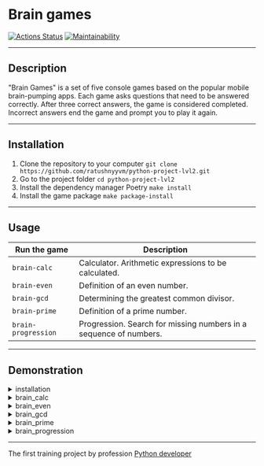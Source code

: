 # Brain games

[![Actions Status](https://github.com/ratushnyyvm/python-project-lvl1/workflows/hexlet-check/badge.svg)](https://github.com/ratushnyyvm/python-project-lvl1/actions)
[![Maintainability](https://api.codeclimate.com/v1/badges/0b9b52f59c4b42e900d3/maintainability)](https://codeclimate.com/github/ratushnyyvm/python-project-lvl1/maintainability)

---

## Description
"Brain Games" is a set of five console games based on the popular mobile brain-pumping apps. Each game asks questions that need to be answered correctly. After three correct answers, the game is considered completed. Incorrect answers end the game and prompt you to play it again.

---

## Installation

1. Clone the repository to your computer `git clone https://github.com/ratushnyyvm/python-project-lvl2.git`
2. Go to the project folder `cd python-project-lvl2`
3. Install the dependency manager Poetry `make install`
4. Install the game package `make package-install`

---

## Usage

| Run the game        | Description                                                       |
|---------------------|-------------------------------------------------------------------|
| `brain-calc`        | Calculator. Arithmetic expressions to be calculated.              |
| `brain-even`        | Definition of an even number.                                     |
| `brain-gcd`         | Determining the greatest common divisor.                          |
| `brain-prime`       | Definition of a prime number.                                     |
| `brain-progression` | Progression. Search for missing numbers in a sequence of numbers. |

---

## Demonstration

<details>
  <summary>installation</summary>
    
  [![asciicast](https://asciinema.org/a/iXe6qBsfULEBR7qo6fAsSdVHo.svg)](https://asciinema.org/a/iXe6qBsfULEBR7qo6fAsSdVHo)
</details>

<details>
  <summary>brain_calc</summary>
    
  ### win
  [![asciicast](https://asciinema.org/a/afy2sguMnRBjRoRlyqCtNvX0i.svg)](https://asciinema.org/a/afy2sguMnRBjRoRlyqCtNvX0i)

  ### loss
  [![asciicast](https://asciinema.org/a/cQ4H28iDB7QmW0gLMZAiKxZFE.svg)](https://asciinema.org/a/cQ4H28iDB7QmW0gLMZAiKxZFE)
</details>

<details>
  <summary>brain_even</summary>
    
  ### win
  [![asciicast](https://asciinema.org/a/Pi463y4vW3Wywd3kHQF715uPr.svg)](https://asciinema.org/a/Pi463y4vW3Wywd3kHQF715uPr)

  ### loss
  [![asciicast](https://asciinema.org/a/bwTeK1GzdHR1vimJ0zrCwRd3K.svg)](https://asciinema.org/a/bwTeK1GzdHR1vimJ0zrCwRd3K)
</details>

<details>
  <summary>brain_gcd</summary>
    
  ### win
  [![asciicast](https://asciinema.org/a/WI7a3Jmkh0JMpaCRHXrtVFtCM.svg)](https://asciinema.org/a/WI7a3Jmkh0JMpaCRHXrtVFtCM)

  ### loss
  [![asciicast](https://asciinema.org/a/3zAxZBZeiRMbY2q5BIJXTFR8G.svg)](https://asciinema.org/a/3zAxZBZeiRMbY2q5BIJXTFR8G)
</details>

<details>
  <summary>brain_prime</summary>
    
  ### win
  [![asciicast](https://asciinema.org/a/VhqbhjLTf335qGb2OcrTI9qxc.svg)](https://asciinema.org/a/VhqbhjLTf335qGb2OcrTI9qxc)

  ### loss
  [![asciicast](https://asciinema.org/a/BySgKuaomBu8kGsaLOoerhoGk.svg)](https://asciinema.org/a/BySgKuaomBu8kGsaLOoerhoGk)
</details>

<details>
  <summary>brain_progression</summary>
    
  ### win
  [![asciicast](https://asciinema.org/a/5w3osqrNiQrzldPdevzK9AWn1.svg)](https://asciinema.org/a/5w3osqrNiQrzldPdevzK9AWn1)

  ### loss
  [![asciicast](https://asciinema.org/a/ayAXLlBgzc3zdH9fpVDChQZNV.svg)](https://asciinema.org/a/ayAXLlBgzc3zdH9fpVDChQZNV)
</details>

---

The first training project by profession [Python developer](https://ru.hexlet.io/programs/python)